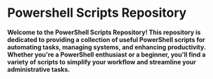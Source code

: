 # Powershell Scripts Repository

**Welcome to the PowerShell Scripts Repository! This repository is dedicated to providing a collection of useful PowerShell scripts for automating tasks, managing systems, and enhancing productivity. Whether you're a PowerShell enthusiast or a beginner, you'll find a variety of scripts to simplify your workflow and streamline your administrative tasks.**
